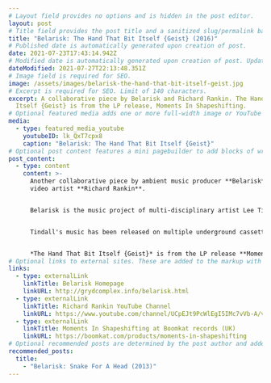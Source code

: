 ```yaml
---
# Layout field provides no options and is hidden in the post editor.
layout: post
# Title field provides the post title and a sanitized slug/permalink based on the title content. !!! Use a descriptive title and then do not change it !!!
title: "Belarisk: The Hand That Bit Itself {Geist} (2016)"
# Published date is automatically generated upon creation of post.
date: 2021-07-23T17:43:14.942Z
# Modified date is automatically generated upon creation of post. Update Manually when the post is updated
dateModified: 2021-07-27T22:13:48.351Z
# Image field is required for SEO.
image: /assets/images/belarisk-the-hand-that-bit-itself-geist.jpg
# Excerpt is required for SEO. Limit of 140 characters.
excerpt: A collaborative piece by Belarisk and Richard Rankin. The Hand That Bit
  Itself {Geist} is from the LP release, Moments In Shapeshifting.
# Optional featured media adds one or more full-width image or YouTube embeds to the top of the post.
media:
  - type: featured_media_youtube
    youtubeID: lk_QxT7cpx8
    caption: "Belarisk: The Hand That Bit Itself {Geist}"
# Optional post content features a mini pagebuilder to add blocks of written content, images, and YouTube embeds to the post. Recommended at least one instance of WYSIWYG block.
post_content:
  - type: content
    content: >-
      Another collaborative piece by ambient music producer **Belarisk** and
      video artist **Richard Rankin**.


      Belarisk is the music project of multi-disciplinary artist Lee Tindall. Tindall is also known to record under the names Aphid Palisades, Astronaut (with Daniel Lopatin AKA Oneohtrix Point Never), Mutation In The Gryd and more.


      Tindall's music has been released on multiple underground cassette labels (including his own imprint, Gryd Complex).


      *The Hand That Bit Itself {Geist}* is from the LP release **Moments In Shapeshifting**, released in 2016 by the, now defunct, record label, **Type Recordings.**
# Optional links to external sites. These are added to the markup with rereferrer tags.
links:
  - type: externalLink
    linkTitle: Belarisk Homepage
    linkURL: http://grydcomplex.info/belarisk.html
  - type: externalLink
    linkTitle: Richard Rankin YouTube Channel
    linkURL: https://www.youtube.com/channel/UCpEJt9PcWlEgI5IMc7vVb-A/videos
  - type: externalLink
    linkTitle: Moments In Shapeshifting at Boomkat records (UK)
    linkURL: https://boomkat.com/products/moments-in-shapeshifting
# Optional recommended posts are determined by the post author and added here. This is good for SEO and internal linking.
recommended_posts:
  title:
    - "Belarisk: Snake For A Head (2013)"
---
```

